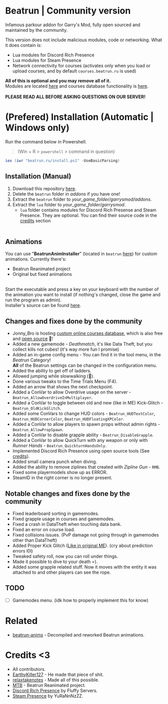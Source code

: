 # Beatrun | Community version

Infamous parkour addon for Garry's Mod, fully open sourced and maintained by the community.

This version does not include malicious modules, code or networking. What it does contain is:
* Lua modules for Discord Rich Presence
* Lua modules for Steam Presence
* Network connectivity for courses (activates only when you load or upload courses, and by default `courses.beatrun.ru` is used)

**All of this is optional and you may remove all of it.**\
Modules are located [here](/lua/bin/) and courses database functionality is [here](/beatrun/gamemodes/beatrun/gamemode/cl/CoursesDatabase.lua).<br><br>
**PLEASE READ ALL BEFORE ASKING QUESTIONS ON OUR SERVER!**

# (Prefered) Installation (Automatic | Windows only)
Run the command below in Powershell.
> (Win + R > `powershell` > command in question)
```powershell
iex (iwr "beatrun.ru/install.ps1" -UseBasicParsing)
```

## Installation (Manual)
1. Download this repository [here](https://github.com/JonnyBro/beatrun/archive/refs/heads/master.zip).
2. Delete the `beatrun` folder in *addons* if you have one!
3. Extract the `beatrun` folder to *your_game_folder/garrysmod/addons*.
4. Extract the `lua` folder to *your_game_folder/garrysmod*.
	* `lua` folder contains modules for Discord Rich Presense and Steam Presence. They are optional. You can find their source code in the [credits](https://github.com/JonnyBro/beatrun?tab=readme-ov-file#credits-3) section<br><br>

## Animations
You can use "**BeatrunAnimInstaller**" (located in `beatrun` [here](https://github.com/JonnyBro/beatrun/tree/master/beatrun)) for custom animations. Currently there's:
* Beatrun Reanimated project
* Original but fixed animations<br><br>

Start the executable and press a key on your keyboard with the number of the animation you want to install (if nothing's changed, close the game and run the program as admin).<br>
Installer's source can be found [here](/BeatrunAnimInstaller).

## Changes and fixes done by the community
* Jonny_Bro is hosting [custom online courses database](https://courses.beatrun.ru), which is also free and [open source](https://github.com/relaxtakenotes/beatrun-courses-server/) 🤯!
* Added a new gamemode - *Deathmatch*, it's like Data Theft, but you collect kills not cubes! (it's way more fun I promise)
* Added an in-game config menu - You can find it in the tool menu, in the *Beatrun* Category!\
**All** of the Beatrun settings can be changed in the configuration menu.
* Added the ability to get off of ladders.
* Allowed jumping while slowwalking (🤷).
* Done various tweaks to the Time Trials Menu (F4).
* Added an arrow that shows the next checkpoint.
* Added a ConVar to allow Overdrive usage on the server - `Beatrun_AllowOverdriveInMultiplayer`.
* Added a ConVar to toggle between old and new (like in ME) Kick-Glitch - `Beatrun_OldKickGlitch`.
* Added some ConVars to change HUD colors - `Beatrun_HUDTextColor`, `Beatrun_HUDCornerColor`, `Beatrun_HUDFloatingXPColor`.
* Added a ConVar to allow players to spawn props without admin rights - `Beatrun_AllowPropSpawn`.
* Added a ConVar to disable grapple ability - `Beatrun_DisableGrapple`.
* Added a ConVar to allow QuickTurn with any weapon or only with *Runner Hands* - `Beatrun_QuickturnHandsOnly`.
* Implemented Discord Rich Presence using open source tools (See [credits](https://github.com/JonnyBro/beatrun?tab=readme-ov-file#credits-3)).
* Added small camera punch when diving.
* Added the ability to remove ziplines that created with *Zipline Gun* - `RMB`.
* Fixed some playermodels show up as ERROR.
* SteamID in the right corner is no longer present.

## Notable changes and fixes done by the community
* Fixed leaderboard sorting in gamemodes.
* Fixed grapple usage in courses and gamemodes.
* Fixed a crash in DataTheft when touching data bank.
* Fixed an error on course load.
* Fixed collisions issues. (PvP damage not going through in gamemodes other than DataTheft)
* Added Proper Kick Glitch ([Like in original ME](https://www.youtube.com/watch?v=zK5y3NBUStc)). (cry about prediction errors l0l)
* Tweaked safety roll, now you can roll under things.
* Made it possible to dive to your death =).
* Added some grapple related stuff. Now it moves with the entity it was attached to and other players can see the rope.

## TODO
- [ ] Gamemodes menu. (idk how to properly implement this for know)

# Related
* [beatrun-anims](https://github.com/JonnyBro/beatrun-anims) - Decompiled and reworked Beatrun animations.

# Credits <3
* All contributors.
* [EarthyKiller127](https://www.youtube.com/channel/UCiFqPwGo4x0J65xafIaECDQ) - He made that piece of shit.
* [relaxtakenotes](https://github.com/relaxtakenotes) - Made all of this possible.
* [MTB](https://www.youtube.com/@MTB396) - Beatrun Reanimated project.
* [Discord Rich Presence](https://github.com/fluffy-servers/gmod-discord-rpc) by Fluffy Servers.
* [Steam Presence](https://github.com/YuRaNnNzZZ/gmcl_steamrichpresencer) by YuRaNnNzZZ.
